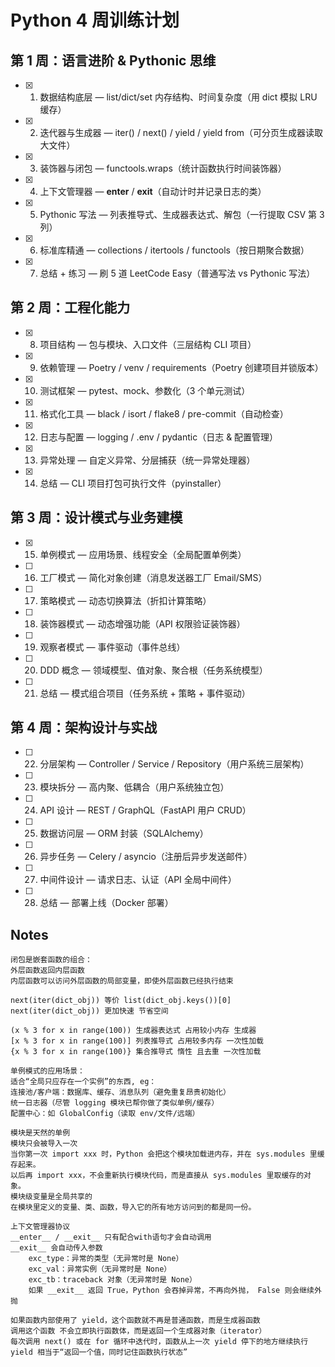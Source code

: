 # Python 4 周训练计划

## 第 1 周：语言进阶 & Pythonic 思维
- [x] 1. 数据结构底层 — list/dict/set 内存结构、时间复杂度（用 dict 模拟 LRU 缓存）
- [x] 2. 迭代器与生成器 — iter() / next() / yield / yield from（可分页生成器读取大文件）
- [x] 3. 装饰器与闭包 — functools.wraps（统计函数执行时间装饰器）
- [x] 4. 上下文管理器 — __enter__ / __exit__（自动计时并记录日志的类）
- [x] 5. Pythonic 写法 — 列表推导式、生成器表达式、解包（一行提取 CSV 第 3 列）
- [x] 6. 标准库精通 — collections / itertools / functools（按日期聚合数据）
- [x] 7. 总结 + 练习 — 刷 5 道 LeetCode Easy（普通写法 vs Pythonic 写法）

## 第 2 周：工程化能力
- [x] 8. 项目结构 — 包与模块、入口文件（三层结构 CLI 项目）
- [x] 9. 依赖管理 — Poetry / venv / requirements（Poetry 创建项目并锁版本）
- [x] 10. 测试框架 — pytest、mock、参数化（3 个单元测试）
- [x] 11. 格式化工具 — black / isort / flake8 / pre-commit（自动检查）
- [x] 12. 日志与配置 — logging / .env / pydantic（日志 & 配置管理）
- [x] 13. 异常处理 — 自定义异常、分层捕获（统一异常处理器）
- [x] 14. 总结 — CLI 项目打包可执行文件（pyinstaller）

## 第 3 周：设计模式与业务建模
- [x] 15. 单例模式 — 应用场景、线程安全（全局配置单例类）
- [ ] 16. 工厂模式 — 简化对象创建（消息发送器工厂 Email/SMS）
- [ ] 17. 策略模式 — 动态切换算法（折扣计算策略）
- [ ] 18. 装饰器模式 — 动态增强功能（API 权限验证装饰器）
- [ ] 19. 观察者模式 — 事件驱动（事件总线）
- [ ] 20. DDD 概念 — 领域模型、值对象、聚合根（任务系统模型）
- [ ] 21. 总结 — 模式组合项目（任务系统 + 策略 + 事件驱动）

## 第 4 周：架构设计与实战
- [ ] 22. 分层架构 — Controller / Service / Repository（用户系统三层架构）
- [ ] 23. 模块拆分 — 高内聚、低耦合（用户系统独立包）
- [ ] 24. API 设计 — REST / GraphQL（FastAPI 用户 CRUD）
- [ ] 25. 数据访问层 — ORM 封装（SQLAlchemy）
- [ ] 26. 异步任务 — Celery / asyncio（注册后异步发送邮件）
- [ ] 27. 中间件设计 — 请求日志、认证（API 全局中间件）
- [ ] 28. 总结 — 部署上线（Docker 部署）
## Notes
```shell
闭包是嵌套函数的组合：
外层函数返回内层函数
内层函数可以访问外层函数的局部变量，即使外层函数已经执行结束
```

```shell
next(iter(dict_obj)) 等价 list(dict_obj.keys())[0]
next(iter(dict_obj)) 更加快速 节省空间
```

```shell
(x % 3 for x in range(100)) 生成器表达式 占用较小内存 生成器
[x % 3 for x in range(100)] 列表推导式 占用较多内存 一次性加载
{x % 3 for x in range(100)} 集合推导式 惰性 且去重 一次性加载
```

```shell
单例模式的应用场景：
适合“全局只应存在一个实例”的东西, eg：
连接池/客户端：数据库、缓存、消息队列（避免重复昂贵初始化）
统一日志器（尽管 logging 模块已帮你做了类似单例/缓存）
配置中心：如 GlobalConfig（读取 env/文件/远端）

模块是天然的单例
模块只会被导入一次
当你第一次 import xxx 时，Python 会把这个模块加载进内存，并在 sys.modules 里缓存起来。
以后再 import xxx，不会重新执行模块代码，而是直接从 sys.modules 里取缓存的对象。
模块级变量是全局共享的
在模块里定义的变量、类、函数，导入它的所有地方访问到的都是同一份。
```

```shell
上下文管理器协议 
__enter__ / __exit__ 只有配合with语句才会自动调用
__exit__ 会自动传入参数 
    exc_type：异常的类型（无异常时是 None）
    exc_val：异常实例（无异常时是 None）
    exc_tb：traceback 对象（无异常时是 None）
    如果 __exit__ 返回 True，Python 会吞掉异常，不再向外抛， False 则会继续外抛
```

```shell
如果函数内部使用了 yield，这个函数就不再是普通函数，而是生成器函数
调用这个函数 不会立即执行函数体，而是返回一个生成器对象（iterator）
每次调用 next() 或在 for 循环中迭代时，函数从上一次 yield 停下的地方继续执行
yield 相当于“返回一个值，同时记住函数执行状态”
```

